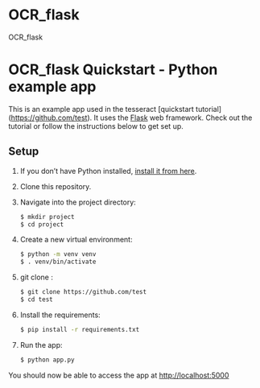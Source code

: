 # OCR_flask
OCR_flask


# OCR_flask Quickstart - Python example app

This is an example app used in the tesseract  [quickstart tutorial] (https://github.com/test). It uses the [Flask](https://flask.palletsprojects.com/en/2.0.x/) web framework. Check out the tutorial or follow the instructions below to get set up.

## Setup

1. If you don’t have Python installed, [install it from here](https://www.python.org/downloads/).

2. Clone this repository.

3. Navigate into the project directory:

   ```bash
   $ mkdir project
   $ cd project
   ```

4. Create a new virtual environment:

   ```bash
   $ python -m venv venv
   $ . venv/bin/activate
   ```

5. git clone :

   ```bash
   $ git clone https://github.com/test
   $ cd test
   ```

6. Install the requirements:

   ```bash
   $ pip install -r requirements.txt
   ```

7. Run the app:

   ```bash
   $ python app.py
   ```

You should now be able to access the app at [http://localhost:5000](http://localhost:5000)  
